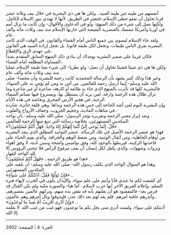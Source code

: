 ------------------------------------------------------------------------

أنفسهم من طينة غير طينة العبيد.. ولكن ها هي ذي البشرية في خلال نيف
وثلاثة عشر قرنا تحاول أن تقفو خطى الإسلام، فتتعثر في الطريق، لأنها لا
تهتدي بنور الإسلام الكامل. ولكنها تصل إلى شيء من ذلك المنهج- ولو في
الدعاوى والأقوال- وإن كانت ما تزال أمم في أوربا وأمريكا تتمسك بالعنصرية
البغيضة التي حاربها الإسلام منذ نيف وثلاث مائة وألف عام.  
ولقد جاء الإسلام ليسوي بين جميع الناس أمام القضاء والقانون. في الوقت
الذي كانت البشرية تفرق الناس طبقات، وتجعل لكل طبقة قانونا. بل تجعل إرادة
السيد هي القانون في عهدي الرق والإقطاع..  
فكان غريبا على ضمير البشرية يومذاك أن ينادي ذلك المنهج السابق المتقدم
بمبدأ المساواة المطلقة أمام القضاء..  
ولكن ها هي ذي شيئا فشيئا تحاول أن تصل- ولو نظريا- إلى شيء مما طبقة
الإسلام عمليا منذ نيف وثلاث مائة وألف عام.  
وغير هذا وذلك كثير يشهد بأن الرسالة المحمدية كانت رحمة للبشرية وأن
محمدا- صلى الله عليه وسلم- إنما أرسل رحمة للعالمين. من آمن به ومن لم
يؤمن به على السواء. فالبشرية كلها قد تأثرت بالمنهج الذي جاء به طائعة أو
كارهة، شاعرة أو غير شاعرة وما تزال ظلال هذه الرحمة وارفة، لمن يريد أن
يستظل بها، ويستروح فيها نسائم السماء الرخية، في هجير الأرض المحرق وبخاصة
في هذه الأيام.  
وإن البشرية اليوم لفي أشد الحاجة إلى حس هذه الرحمة ونداها. وهي قلقة
حائرة، شاردة في متاهات المادية، وجحيم الحروب، وجفاف الأرواح والقلوب..  
وبعد إبراز معنى الرحمة وتقريره يؤمر الرسول- صلى الله عليه وسلم- بأن
يواجه المكذبين المستهزئين، بخلاصة رسالته التي تنبع منها الرحمة
للعالمين:  
«قُلْ: إِنَّما يُوحى إِلَيَّ أَنَّما إِلهُكُمْ إِلهٌ واحِدٌ. فَهَلْ أَنْتُمْ مُسْلِمُونَ؟» .  
فهذا هو عنصر الرحمة الأصيل في تلك الرسالة. عنصر التوحيد المطلق الذي ينقذ
البشرية من أوهام الجاهلية، ومن أثقال الوثنية، ومن ضغط الوهم والخرافة.
والذي يقيم الحياة على قاعدتها الركينة، فيربطها بالوجود كله، وفق نواميس
واضحة وسنن ثابتة، لا وفق أهواء ونزوات وشهوات. والذي يكفل لكل إنسان أن
يقف مرفوع الرأس فلا تنحني الرؤوس إلا لله الواحد القهار.  
هذا هو طريق الرحمة.. «فَهَلْ أَنْتُمْ مُسْلِمُونَ؟» .  
وهذا هو السؤال الواحد الذي يكلف رسول الله- صلى الله عليه وسلم- أن يلقيه
على المكذبين المستهزئين.  
«فَإِنْ تَوَلَّوْا فَقُلْ: آذَنْتُكُمْ عَلى سَواءٍ» ..  
أي كشفت لكم ما عندي فأنا وأنتم على علم سواء. والإيذان يكون في الحرب
لإنهاء فترة السلم، وإعلام الفريق الآخر أنها حرب لاسلام.. أما هنا-
والسورة مكية ولم يكن القتال قد فرض بعد- فالمقصود هو أن يعلنهم بأنه قد
نفض يده منهم، وتركهم عالمين بمصيرهم، وأنذرهم عاقبة أمرهم. فلم يعد لهم
بعد ذلك عذر، فليذوقوا وبال أمرهم وهم عالمون..  
«وَإِنْ أَدْرِي أَقَرِيبٌ أَمْ بَعِيدٌ ما تُوعَدُونَ» ..  
آذنتكم على سواء. ولست أدري متى يحل بكم ما توعدون. فهو غيب من غيب الله.
لا يعلمه إلا الله.

------------------------------------------------------------------------

الجزء: 4 ¦ الصفحة: 2402
